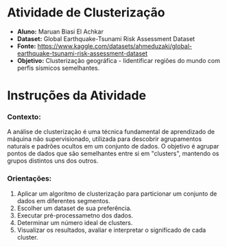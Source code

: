 # Atividade de Clusterização

- **Aluno:** Maruan Biasi El Achkar
- **Dataset:** Global Earthquake-Tsunami Risk Assessment Dataset
- **Fonte:** https://www.kaggle.com/datasets/ahmeduzaki/global-earthquake-tsunami-risk-assessment-dataset
- **Objetivo:** Clusterização geográfica - Iidentificar regiões do mundo com perfis sísmicos semelhantes.
# Instruções da Atividade

### Contexto:
A análise de clusterização é uma técnica fundamental de aprendizado de máquina não supervisionado, utilizada
para descobrir agrupamentos naturais e padrões ocultos em um conjunto de dados. O objetivo é agrupar pontos de dados
que são semelhantes entre si em "clusters", mantendo os grupos distintos uns dos outros.


### Orientações:
1. Aplicar um algoritmo de clusterização para particionar um conjunto de dados em diferentes segmentos.
2. Escolher um dataset de sua preferência.
3. Executar pré-processametno dos dados.
4. Determinar um número ideal de clusters.
5. Visualizar os resultados, avaliar e interpretar o significado de cada cluster.
